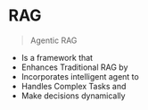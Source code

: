 # RAG

> Agentic RAG

- Is a framework that
- Enhances Traditional RAG by
- Incorporates intelligent agent to
- Handles Complex Tasks and
- Make decisions dynamically
